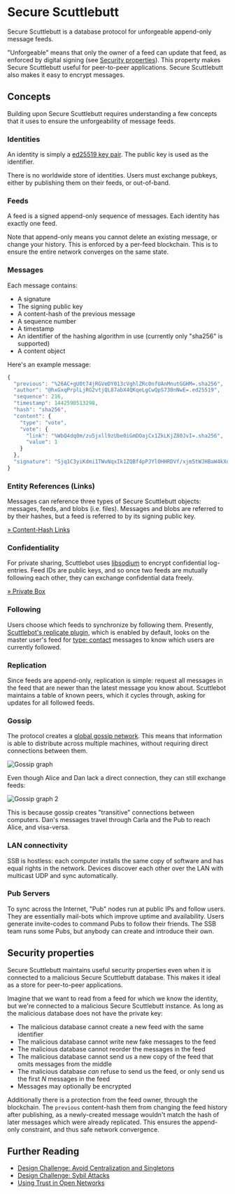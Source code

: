 # Secure Scuttlebutt

Secure Scuttlebutt is a database protocol for unforgeable append-only message feeds.

"Unforgeable" means that only the owner of a feed can update that feed, as enforced by digital signing (see [Security properties](#security-properties)).
This property makes Secure Scuttlebutt useful for peer-to-peer applications.
Secure Scuttlebutt also makes it easy to encrypt messages.

## Concepts

Building upon Secure Scuttlebutt requires understanding a few concepts that it uses to ensure the unforgeability of message feeds.

### Identities

An identity is simply a [ed25519 key pair](http://ed25519.cr.yp.to/).
The public key is used as the identifier.

There is no worldwide store of identities.
Users must exchange pubkeys, either by publishing them on their feeds, or out-of-band.

### Feeds

A feed is a signed append-only sequence of messages.
Each identity has exactly one feed.

Note that append-only means you cannot delete an existing message, or change your history.
This is enforced by a per-feed blockchain.
This is to ensure the entire network converges on the same state.

### Messages

Each message contains:

- A signature
- The signing public key
- A content-hash of the previous message
- A sequence number
- A timestamp
- An identifier of the hashing algorithm in use (currently only "sha256" is supported)
- A content object
  
Here's an example message:

```js
{
  "previous": "%26AC+gU0t74jRGVeDY013cVghlZRc0nfUAnMnutGGHM=.sha256",
  "author": "@hxGxqPrplLjRG2vtjQL87abX4QKqeLgCwQpS730nNwE=.ed25519",
  "sequence": 216,
  "timestamp": 1442590513298,
  "hash": "sha256",
  "content": {
    "type": "vote",
    "vote": {
      "link": "%WbQ4dq0m/zu5jxll9zUbe0iGmDOajCx1ZkLKjZ80JvI=.sha256",
      "value": 1
    }
  },
  "signature": "Sjq1C3yiKdmi1TWvNqxIk1ZQBf4pPJYl0HHRDVf/xjm5tWJHBaW4kXo6mHPcUMbJYUtc03IvPwVqB+BMnBgmAQ==.sig.ed25519"
}
```

### Entity References (Links)

Messages can reference three types of Secure Scuttlebutt objects: messages, feeds, and blobs (i.e. files).
Messages and blobs are referred to by their hashes, but a feed is referred to by its signing public key.

[&raquo; Content-Hash Links](https://ssbc.github.io/docs/ssb/linking.html)

### Confidentiality

For private sharing, Scuttlebot uses [libsodium](http://doc.libsodium.org/) to encrypt confidential log-entries.
Feed IDs are public keys, and so once two feeds are mutually following each other, they can exchange confidential data freely.

[&raquo; Private Box](https://ssbc.github.io/docs/ssb/end-to-end-encryption.html)

### Following

Users choose which feeds to synchronize by following them.
Presently, [Scuttlebot's replicate plugin](https://ssbc.github.io/scuttlebot/plugins/replicate.html), which is enabled by default, looks on the master user's feed for [type: contact](https://ssbc.github.io/ssb-msg-schemas) messages to know which users are currently followed.

### Replication

Since feeds are append-only, replication is simple: request all messages in the feed that are newer than the latest message you know about.
Scuttlebot maintains a table of known peers, which it cycles through, asking for updates for all followed feeds.

### Gossip

The protocol creates a [global gossip network](https://en.wikipedia.org/wiki/Gossip_protocol).
This means that information is able to distribute across multiple machines, without requiring direct connections between them.

![Gossip graph](https://ssbc.github.io/docs/gossip-graph1.png)

Even though Alice and Dan lack a direct connection, they can still exchange feeds:

![Gossip graph 2](https://ssbc.github.io/docs/gossip-graph2.png)

This is because gossip creates "transitive" connections between computers.
Dan's messages travel through Carla and the Pub to reach Alice, and visa-versa.

### LAN connectivity

SSB is hostless: each computer installs the same copy of software and has equal rights in the network.
Devices discover each other over the LAN with multicast UDP and sync automatically.

### Pub Servers

To sync across the Internet, "Pub" nodes run at public IPs and follow users.
They are essentially mail-bots which improve uptime and availability.
Users generate invite-codes to command Pubs to follow their friends.
The SSB team runs some Pubs, but anybody can create and introduce their own.

## Security properties

Secure Scuttlebutt maintains useful security properties even when it is connected to a malicious Secure Scuttlebutt database.
This makes it ideal as a store for peer-to-peer applications.

Imagine that we want to read from a feed for which we know the identity, but we're connected to a malicious Secure Scuttlebutt instance.
As long as the malicious database does not have the private key:

- The malicious database cannot create a new feed with the same identifier
- The malicious database cannot write new fake messages to the feed
- The malicious database cannot reorder the messages in the feed
- The malicious database cannot send us a new copy of the feed that omits messages from the middle
- The malicious database *can* refuse to send us the feed, or only send us the first *N* messages in the feed
- Messages may optionally be encrypted

Additionally there is a protection from the feed owner, through the blockchain.
The `previous` content-hash them from changing the feed history after publishing, as a newly-created message wouldn't match the hash of later messages which were already replicated.
This ensures the append-only constraint, and thus safe network convergence.

## Further Reading

- [Design Challenge: Avoid Centralization and Singletons](https://ssbc.github.io/docs/articles/design-challenge-avoid-centralization-and-singletons.html)
- [Design Challenge: Sybil Attacks](https://ssbc.github.io/docs/articles/design-challenge-sybil-attack.html)
- [Using Trust in Open Networks](https://ssbc.github.io/docs/articles/using-trust-in-open-networks.html)
